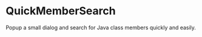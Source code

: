 QuickMemberSearch
=================

Popup a small dialog and search for Java class members quickly and easily.
